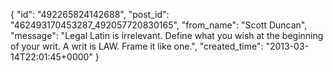  {
   "id": "492265824142688",
   "post_id": "462493170453287_492057720830165",
   "from_name": "Scott Duncan",
   "message": "Legal Latin is irrelevant. Define what you wish at the beginning of your writ. A writ is LAW. Frame it like one.",
   "created_time": "2013-03-14T22:01:45+0000"
 }
